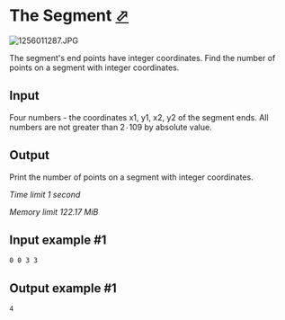 # The Segment [⬀](https://www.e-olymp.com/en/problems/136)

![1256011287.JPG](1256011287.JPG)

The segment's end points have integer coordinates. Find the number of points on a segment with integer coordinates.

## Input

Four numbers - the coordinates x1, y1, x2, y2 of the segment ends. All numbers are not greater than 2۰109 by absolute value.

## Output

Print the number of points on a segment with integer coordinates.

*Time limit 1 second*

*Memory limit 122.17 MiB*

## Input example #1

```
0 0 3 3
```

## Output example #1

```
4
```
